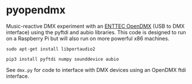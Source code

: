# pyopendmx

Music-reactive DMX experiment with an [ENTTEC OpenDMX](https://www.enttec.com/product/controls/dmx-usb-interfaces/open-dmx-usb/) (USB to DMX interface) using the pyftdi and aubio libraries. This code is designed to run on a Raspberry Pi but will also run on more powerful x86 machines.

```
sudo apt-get install libportaudio2

pip3 install pyftdi numpy sounddevice aubio
```

See `dmx.py` for code to interface with DMX devices using an OpenDMX ftdi interface.
